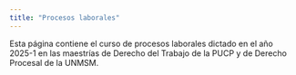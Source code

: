 ```yaml
---
title: "Procesos laborales"
---
```


Esta página contiene el curso de procesos laborales dictado en el año 2025-1 en las maestrías de Derecho del Trabajo de la PUCP y de Derecho Procesal de la UNMSM.
